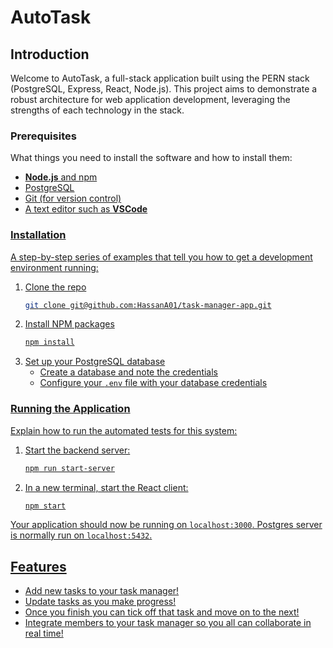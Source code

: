 # AutoTask

## Introduction

Welcome to AutoTask, a full-stack application built using the PERN stack (PostgreSQL, Express, React, Node.js). This project aims to demonstrate a robust architecture for web application development, leveraging the strengths of each technology in the stack.

### Prerequisites

What things you need to install the software and how to install them:

- **[<u>Node.js](https://nodejs.org/en/download)** and npm
- [PostgreSQL](https://www.postgresql.org/download/)
- Git (for version control)
- A text editor such as **[VSCode](https://code.visualstudio.com/Download)**

### Installation

A step-by-step series of examples that tell you how to get a development environment running:

1. Clone the repo
   ```sh
   git clone git@github.com:HassanA01/task-manager-app.git
   ```
2. Install NPM packages
   ```sh
   npm install
   ```
3. Set up your PostgreSQL database
   - Create a database and note the credentials
   - Configure your `.env` file with your database credentials

### Running the Application

Explain how to run the automated tests for this system:

1. Start the backend server:
   ```sh
   npm run start-server
   ```
2. In a new terminal, start the React client:
   ```sh
   npm start
   ```

Your application should now be running on `localhost:3000`.
Postgres server is normally run on `localhost:5432`.

## Features

- Add new tasks to your task manager!
- Update tasks as you make progress!
- Once you finish you can tick off that task and move on to the next!
- Integrate members to your task manager so you all can collaborate in real time!
